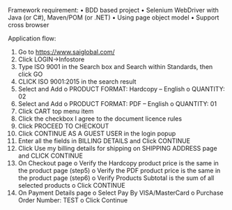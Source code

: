 Framework requirement:
• BDD based project
• Selenium WebDriver with Java (or C#), Maven/POM (or .NET)
• Using page object model
• Support cross browser

Application flow:
1. Go to https://www.saiglobal.com/
2. Click LOGIN->Infostore
3. Type ISO 9001 in the Search box and Search within Standards, then click GO
4. CLICK ISO 9001:2015 in the search result
5. Select and Add
o PRODUCT FORMAT: Hardcopy – English
o QUANTITY: 02
6. Select and Add
o PRODUCT FORMAT: PDF – English
o QUANTITY: 01
7. Click CART top menu item
8. Click the checkbox I agree to the document licence rules
9. Click PROCEED TO CHECKOUT
10. Click CONTINUE AS A GUEST USER in the login popup
11. Enter all the fields in BILLING DETAILS and Click CONTINUE
12. Click Use my billing details for shipping on SHIPPING ADDRESS page and CLICK CONTINUE
13. On Checkout page
o Verify the Hardcopy product price is the same in the product page (step5)
o Verify the PDF product price is the same in the product page (step6)
o Verify Products Subtotal is the sum of all selected products
o Click CONTINUE
14. On Payment Details page
o Select Pay By VISA/MasterCard
o Purchase Order Number: TEST
o Click Continue
